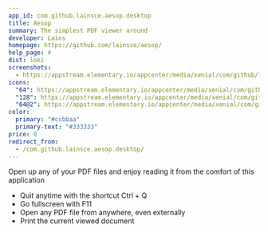 ```yaml
---
app_id: com.github.lainsce.aesop.desktop
title: Aesop
summary: The simplest PDF viewer around
developer: Lains
homepage: https://github.com/lainsce/aesop/
help_page: #
dist: loki
screenshots:
  - https://appstream.elementary.io/appcenter/media/xenial/com/github/lainsce.aesop.desktop/B7BFCBC8275614ABB0F62E633CF58FC3/screenshots/image-1_orig.png
icons:
  "64": https://appstream.elementary.io/appcenter/media/xenial/com/github/lainsce.aesop.desktop/B7BFCBC8275614ABB0F62E633CF58FC3/icons/64x64/com.github.lainsce.aesop_com.github.lainsce.aesop.png
  "128": https://appstream.elementary.io/appcenter/media/xenial/com/github/lainsce.aesop.desktop/B7BFCBC8275614ABB0F62E633CF58FC3/icons/128x128/com.github.lainsce.aesop_com.github.lainsce.aesop.png
  "64@2": https://appstream.elementary.io/appcenter/media/xenial/com/github/lainsce.aesop.desktop/B7BFCBC8275614ABB0F62E633CF58FC3/icons/64x64@2/com.github.lainsce.aesop_com.github.lainsce.aesop.png
color:
  primary: "#ccbbaa"
  primary-text: "#333333"
price: 0
redirect_from:
  - /com.github.lainsce.aesop.desktop/
---
```


<p>Open up any of your PDF files and enjoy reading it from the comfort of this application</p>
<ul>
  <li>Quit anytime with the shortcut Ctrl + Q</li>
  <li>Go fullscreen with F11</li>
  <li>Open any PDF file from anywhere, even externally</li>
  <li>Print the current viewed document</li>
</ul>